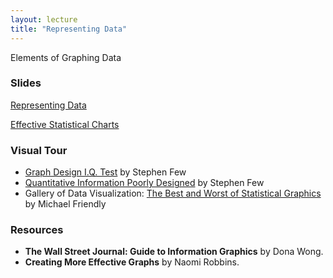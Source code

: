 ```yaml
---
layout: lecture
title: "Representing Data"
---
```


<p class="message">
  Elements of Graphing Data
</p>

### Slides

<a href="https://docs.google.com/presentation/d/1ean4aV-pxqf5LLuixscE2y1tX0venZH8jK7-FB3kSfo/pub?start=false&loop=false&delayms=3000" target="_blank">Representing Data</a>

<a href="https://docs.google.com/presentation/d/1ean4aV-pxqf5LLuixscE2y1tX0venZH8jK7-FB3kSfo/pub?start=false&loop=false&delayms=3000" target="_blank">Effective Statistical Charts</a>


### Visual Tour

- [Graph Design I.Q. Test](http://www.perceptualedge.com/files/GraphDesignIQ.html) 
by Stephen Few
- [Quantitative Information Poorly Designed](http://www.perceptualedge.com/examples.php) by Stephen Few
- Gallery of Data Visualization: [The Best and Worst of Statistical Graphics](http://www.datavis.ca/gallery/index.php) by Michael Friendly


### Resources

- __The Wall Street Journal: Guide to Information Graphics__ by Dona Wong.
- __Creating More Effective Graphs__ by Naomi Robbins.
